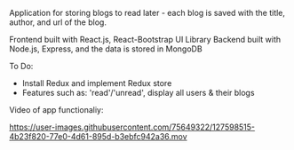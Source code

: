 Application for storing blogs to read later - each blog is saved with the title, author, and url of the blog.

Frontend built with React.js, React-Bootstrap UI Library
Backend built with Node.js, Express, and the data is stored in MongoDB

To Do: 
- Install Redux and implement Redux store
- Features such as: 'read'/'unread', display all users & their blogs

Video of app functionaliy: 

https://user-images.githubusercontent.com/75649322/127598515-4b23f820-77e0-4d61-895d-b3ebfc942a36.mov

